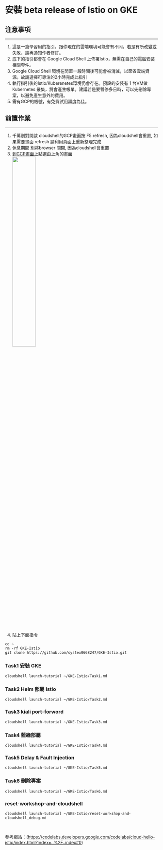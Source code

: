# 安裝 beta release of Istio on GKE
## 注意事項
---
1. 這是一篇學習用的指引，跟你現在的雲端環境可能會有不同，若是有所改變或失敗，請再通知作者修訂。
2. 底下的指引都會在 Google Cloud Shell 上佈署Istio，無需在自己的電腦安裝相關套件。
3. Google Cloud Shell 環境在閒置一段時間後可能會被消滅，以節省雲端資源。故請選擇可專注的2小時完成此指引
4. 執行指引後的Istio/Kuberenetes環境仍會存在。預設的安裝有 1 台VM做 Kubernetes 叢集，將會產生帳單。建議若是要暫停多日時，可以先刪除專案，以避免產生意外的費用。
5. 需有GCP的帳號，有免費試用額度為佳。

## 前置作業
---
 
   1. 千萬別對開啟 cloudshell的GCP畫面按 F5 refresh, 因為cloudshell會重置, 如果需要畫面 refresh 請利用頁面上重新整理完成
   2. 休息期間 別將browser 關閉, 因為cloudshell會重置
   3. 到[GCP畫面](https://console.cloud.google.com/home/dashboard)上點選由上角的畫面 <br>
       <img src="imgs/shell.jpg" width = "40%" />
   4. 貼上下面指令
   
``` 
cd ~
rm -rf GKE-Istio
git clone https://github.com/systex0668247/GKE-Istio.git
```

### Task1 安裝 GKE
```
cloudshell launch-tutorial ~/GKE-Istio/Task1.md
```

### Task2 Helm 部屬 Istio
```
cloudshell launch-tutorial ~/GKE-Istio/Task2.md
```
   
### Task3 kiali port-forword
```
cloudshell launch-tutorial ~/GKE-Istio/Task3.md
```

### Task4 藍綠部屬
```
cloudshell launch-tutorial ~/GKE-Istio/Task4.md
```

### Task5 	Delay & Fault Injection
```
cloudshell launch-tutorial ~/GKE-Istio/Task5.md
```

### Task6 刪除專案
```
cloudshell launch-tutorial ~/GKE-Istio/Task6.md
```


### reset-workshop-and-cloudshell 
```
cloudshell launch-tutorial ~/GKE-Istio/reset-workshop-and-cloudshell_debug.md
```

</br>


參考網站：(https://codelabs.developers.google.com/codelabs/cloud-hello-istio/index.html?index=..%2F..index#0)


